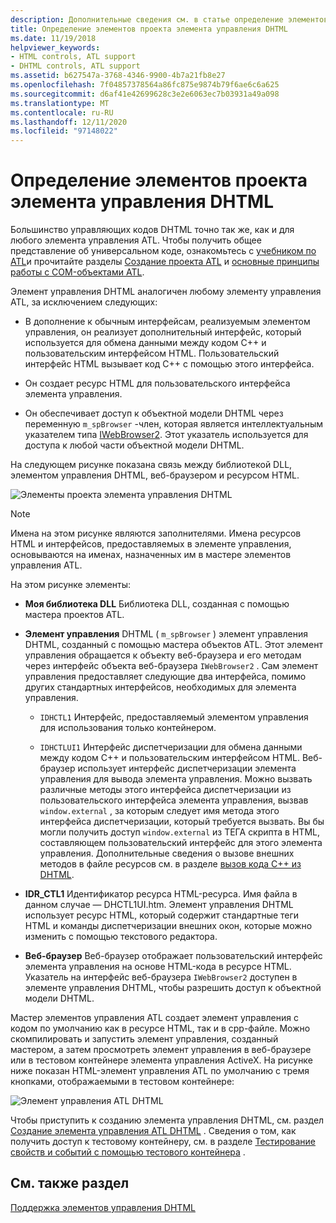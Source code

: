 ```yaml
---
description: Дополнительные сведения см. в статье определение элементов проекта элемента управления DHTML.
title: Определение элементов проекта элемента управления DHTML
ms.date: 11/19/2018
helpviewer_keywords:
- HTML controls, ATL support
- DHTML controls, ATL support
ms.assetid: b627547a-3768-4346-9900-4b7a21fb8e27
ms.openlocfilehash: 7f04857378564a86fc875e9874b79f6ae6c6a625
ms.sourcegitcommit: d6af41e42699628c3e2e6063ec7b03931a49a098
ms.translationtype: MT
ms.contentlocale: ru-RU
ms.lasthandoff: 12/11/2020
ms.locfileid: "97148022"
---
```

# <a name="identifying-the-elements-of-the-dhtml-control-project"></a>Определение элементов проекта элемента управления DHTML

Большинство управляющих кодов DHTML точно так же, как и для любого элемента управления ATL. Чтобы получить общее представление об универсальном коде, ознакомьтесь с [учебником по ATL](../atl/active-template-library-atl-tutorial.md)и прочитайте разделы [Создание проекта ATL](../atl/reference/creating-an-atl-project.md) и [основные принципы работы с COM-объектами ATL](../atl/fundamentals-of-atl-com-objects.md).

Элемент управления DHTML аналогичен любому элементу управления ATL, за исключением следующих:

- В дополнение к обычным интерфейсам, реализуемым элементом управления, он реализует дополнительный интерфейс, который используется для обмена данными между кодом C++ и пользовательским интерфейсом HTML. Пользовательский интерфейс HTML вызывает код C++ с помощью этого интерфейса.

- Он создает ресурс HTML для пользовательского интерфейса элемента управления.

- Он обеспечивает доступ к объектной модели DHTML через переменную `m_spBrowser` -член, которая является интеллектуальным указателем типа [IWebBrowser2](/previous-versions/windows/internet-explorer/ie-developer/platform-apis/aa752127\(v=vs.85\)). Этот указатель используется для доступа к любой части объектной модели DHTML.

На следующем рисунке показана связь между библиотекой DLL, элементом управления DHTML, веб-браузером и ресурсом HTML.

![Элементы проекта элемента управления DHTML](../atl/media/vc52en1.gif "Элементы проекта элемента управления DHTML")

> [!NOTE]
> Имена на этом рисунке являются заполнителями. Имена ресурсов HTML и интерфейсов, предоставляемых в элементе управления, основываются на именах, назначенных им в мастере элементов управления ATL.

На этом рисунке элементы:

- **Моя библиотека DLL** Библиотека DLL, созданная с помощью мастера проектов ATL.

- **Элемент управления** DHTML ( `m_spBrowser` ) элемент управления DHTML, созданный с помощью мастера объектов ATL. Этот элемент управления обращается к объекту веб-браузера и его методам через интерфейс объекта веб-браузера `IWebBrowser2` . Сам элемент управления предоставляет следующие два интерфейса, помимо других стандартных интерфейсов, необходимых для элемента управления.

  - `IDHCTL1` Интерфейс, предоставляемый элементом управления для использования только контейнером.

  - `IDHCTLUI1` Интерфейс диспетчеризации для обмена данными между кодом C++ и пользовательским интерфейсом HTML. Веб-браузер использует интерфейс диспетчеризации элемента управления для вывода элемента управления. Можно вызвать различные методы этого интерфейса диспетчеризации из пользовательского интерфейса элемента управления, вызвав `window.external` , за которым следует имя метода этого интерфейса диспетчеризации, который требуется вызвать. Вы бы могли получить доступ `window.external` из ТЕГА скрипта в HTML, составляющем пользовательский интерфейс для этого элемента управления. Дополнительные сведения о вызове внешних методов в файле ресурсов см. в разделе [вызов кода C++ из DHTML](../atl/calling-cpp-code-from-dhtml.md).

- **IDR_CTL1** Идентификатор ресурса HTML-ресурса. Имя файла в данном случае — DHCTL1UI.htm. Элемент управления DHTML использует ресурс HTML, который содержит стандартные теги HTML и команды диспетчеризации внешних окон, которые можно изменить с помощью текстового редактора.

- **Веб-браузер** Веб-браузер отображает пользовательский интерфейс элемента управления на основе HTML-кода в ресурсе HTML. Указатель на интерфейс веб-браузера `IWebBrowser2` доступен в элементе управления DHTML, чтобы разрешить доступ к объектной модели DHTML.

Мастер элементов управления ATL создает элемент управления с кодом по умолчанию как в ресурсе HTML, так и в cpp-файле. Можно скомпилировать и запустить элемент управления, созданный мастером, а затем просмотреть элемент управления в веб-браузере или в тестовом контейнере элемента управления ActiveX. На рисунке ниже показан HTML-элемент управления ATL по умолчанию с тремя кнопками, отображаемыми в тестовом контейнере:

![Элемент управления ATL DHTML](../atl/media/vc52en2.gif "Элемент управления ATL DHTML")

Чтобы приступить к созданию элемента управления DHTML, см. раздел [Создание элемента управления ATL DHTML](../atl/creating-an-atl-dhtml-control.md) . Сведения о том, как получить доступ к тестовому контейнеру, см. в разделе [Тестирование свойств и событий с помощью тестового контейнера](../mfc/testing-properties-and-events-with-test-container.md) .

## <a name="see-also"></a>См. также раздел

[Поддержка элементов управления DHTML](../atl/atl-support-for-dhtml-controls.md)
